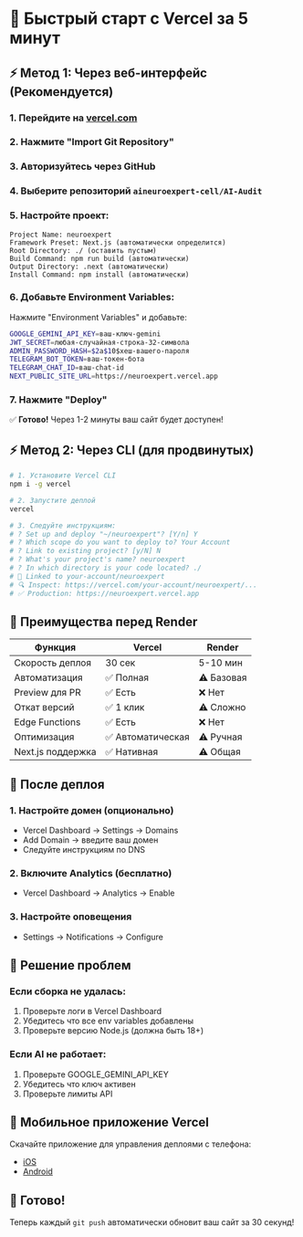 # 🚀 Быстрый старт с Vercel за 5 минут

## ⚡ Метод 1: Через веб-интерфейс (Рекомендуется)

### 1. Перейдите на [vercel.com](https://vercel.com)
### 2. Нажмите "Import Git Repository"
### 3. Авторизуйтесь через GitHub
### 4. Выберите репозиторий `aineuroexpert-cell/AI-Audit`
### 5. Настройте проект:

```
Project Name: neuroexpert
Framework Preset: Next.js (автоматически определится)
Root Directory: ./ (оставить пустым)
Build Command: npm run build (автоматически)
Output Directory: .next (автоматически)
Install Command: npm install (автоматически)
```

### 6. Добавьте Environment Variables:

Нажмите "Environment Variables" и добавьте:

```bash
GOOGLE_GEMINI_API_KEY=ваш-ключ-gemini
JWT_SECRET=любая-случайная-строка-32-символа
ADMIN_PASSWORD_HASH=$2a$10$хеш-вашего-пароля
TELEGRAM_BOT_TOKEN=ваш-токен-бота
TELEGRAM_CHAT_ID=ваш-chat-id
NEXT_PUBLIC_SITE_URL=https://neuroexpert.vercel.app
```

### 7. Нажмите "Deploy"

✅ **Готово!** Через 1-2 минуты ваш сайт будет доступен!

## ⚡ Метод 2: Через CLI (для продвинутых)

```bash
# 1. Установите Vercel CLI
npm i -g vercel

# 2. Запустите деплой
vercel

# 3. Следуйте инструкциям:
# ? Set up and deploy "~/neuroexpert"? [Y/n] Y
# ? Which scope do you want to deploy to? Your Account
# ? Link to existing project? [y/N] N
# ? What's your project's name? neuroexpert
# ? In which directory is your code located? ./
# 🔗 Linked to your-account/neuroexpert
# 🔍 Inspect: https://vercel.com/your-account/neuroexpert/...
# ✅ Production: https://neuroexpert.vercel.app
```

## 🎯 Преимущества перед Render

| Функция | Vercel | Render |
|---------|---------|---------|
| Скорость деплоя | 30 сек | 5-10 мин |
| Автоматизация | ✅ Полная | ⚠️ Базовая |
| Preview для PR | ✅ Есть | ❌ Нет |
| Откат версий | ✅ 1 клик | ⚠️ Сложно |
| Edge Functions | ✅ Есть | ❌ Нет |
| Оптимизация | ✅ Автоматическая | ⚠️ Ручная |
| Next.js поддержка | ✅ Нативная | ⚠️ Общая |

## 🔧 После деплоя

### 1. Настройте домен (опционально)
- Vercel Dashboard → Settings → Domains
- Add Domain → введите ваш домен
- Следуйте инструкциям по DNS

### 2. Включите Analytics (бесплатно)
- Vercel Dashboard → Analytics → Enable

### 3. Настройте оповещения
- Settings → Notifications → Configure

## 🚨 Решение проблем

### Если сборка не удалась:
1. Проверьте логи в Vercel Dashboard
2. Убедитесь что все env variables добавлены
3. Проверьте версию Node.js (должна быть 18+)

### Если AI не работает:
1. Проверьте GOOGLE_GEMINI_API_KEY
2. Убедитесь что ключ активен
3. Проверьте лимиты API

## 📱 Мобильное приложение Vercel

Скачайте приложение для управления деплоями с телефона:
- [iOS](https://apps.apple.com/app/vercel/id1586094928)
- [Android](https://play.google.com/store/apps/details?id=com.vercel.app)

## 🎉 Готово!

Теперь каждый `git push` автоматически обновит ваш сайт за 30 секунд!